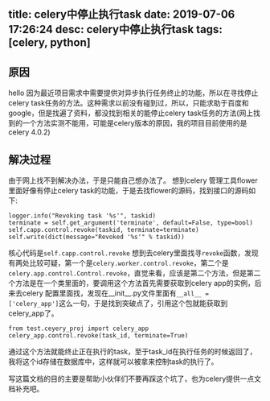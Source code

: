 title: celery中停止执行task
date: 2019-07-06 17:26:24
desc: celery中停止执行task
tags: [celery, python] 
---

<!-- more -->

## 原因
hello 因为最近项目需求中需要提供对异步执行任务终止的功能，所以在寻找停止celery task任务的方法。这种需求以前没有碰到过，所以，只能求助于百度和google，但是找遍了资料，都没找到相关的能停止celery task任务的方法(网上找到的一个方法实测不能用，可能是celery版本的原因，我的项目目前使用的是celery 4.0.2)

## 解决过程
由于网上找不到解决办法，于是只能自己想办法了。
想到celery 管理工具flower里面好像有停止celery task的功能，于是去找flower的源码，找到接口的源码如下:

```
logger.info("Revoking task '%s'", taskid)
terminate = self.get_argument('terminate', default=False, type=bool)
self.capp.control.revoke(taskid, terminate=terminate)
self.write(dict(message="Revoked '%s'" % taskid))
```

核心代码是`self.capp.control.revoke` 想到去celery里面找寻`revoke`函数，发现有两处比较可疑，第一个是`celery.worker.control.revoke`，第二个是`celery.app.control.Control.revoke`，直觉来看，应该是第二个方法，但是第二个方法是在一个类里面的，要调用这个方法首先需要获取到celery app的实例，后来去celery 配置里面找，发现在__init__.py文件里面有`__all__ = ['celery_app']`这么一句，于是找到突破点了，引用这个包就能获取到celery_app了。

```
from test.ceyery_proj import celery_app
celery_app.control.revoke(task_id, terminate=True)
```

通过这个方法就能终止正在执行的task，至于task_id在执行任务的时候返回了，我将这个id存储在数据库中，这样就可以被拿来控制task的执行了。

写这篇文档的目的主要是帮助小伙伴们不要再踩这个坑了，也为celery提供一点文档补充吧。



